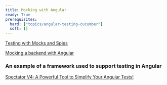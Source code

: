 ```yaml
---
title: Mocking with Angular
ready: True
prerequisites:
  hard: ["topics/angular-testing-cucumber"]
  soft: []
---
```


[Testing with Mocks and Spies](https://codecraft.tv/courses/angular/unit-testing/mocks-and-spies/)

[Mocking a backend with Angular](https://jasonwatmore.com/post/2019/05/02/angular-7-mock-backend-example-for-backendless-development)

### An example of a framework used to support testing in Angular

[Spectator V4: A Powerful Tool to Simplify Your Angular Tests!](https://netbasal.com/spectator-v4-a-powerful-tool-to-simplify-your-angular-tests-bd65a0bf317e)
